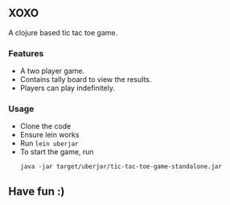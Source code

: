 ## XOXO
A clojure based tic tac toe game.

### Features
* A two player game.
* Contains tally board to view the results.
* Players can play indefinitely.

### Usage

*   Clone the code
*   Ensure lein works
*   Run `lein uberjar`
*   To start the game, run 
    ```
    java -jar target/uberjar/tic-tac-toe-game-standalone.jar
    ```
## Have fun :)